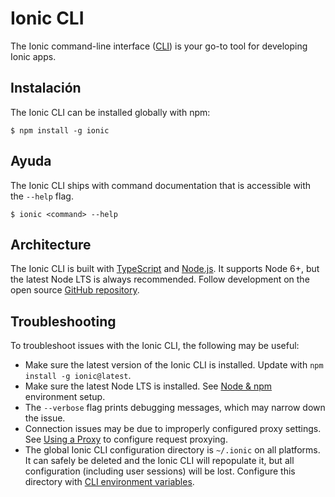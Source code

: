 ---
---

# Ionic CLI

The Ionic command-line interface ([CLI](/docs/faq/glossary#cli)) is your go-to tool for developing Ionic apps.

## Instalación

The Ionic CLI can be installed globally with npm:

```shell
$ npm install -g ionic
```

## Ayuda

The Ionic CLI ships with command documentation that is accessible with the `--help` flag.

```shell
$ ionic <command> --help
```

<!-- TODO: image? -->

## Architecture

The Ionic CLI is built with [TypeScript](/docs/faq/glossary#typescript) and [Node.js](/docs/faq/glossary#node). It supports Node 6+, but the latest Node LTS is always recommended. Follow development on the open source <a href="https://github.com/ionic-team/ionic-cli" target="_blank">GitHub repository</a>.

## Troubleshooting

To troubleshoot issues with the Ionic CLI, the following may be useful:

- Make sure the latest version of the Ionic CLI is installed. Update with `npm install -g ionic@latest`.
- Make sure the latest Node LTS is installed. See [Node & npm](/docs/installation/environment#node-npm) environment setup.
- The `--verbose` flag prints debugging messages, which may narrow down the issue.
- Connection issues may be due to improperly configured proxy settings. See [Using a Proxy](/docs/cli/using-a-proxy) to configure request proxying.
- The global Ionic CLI configuration directory is `~/.ionic` on all platforms. It can safely be deleted and the Ionic CLI will repopulate it, but all configuration (including user sessions) will be lost. Configure this directory with [CLI environment variables](/docs/cli/configuration#environment-variables).